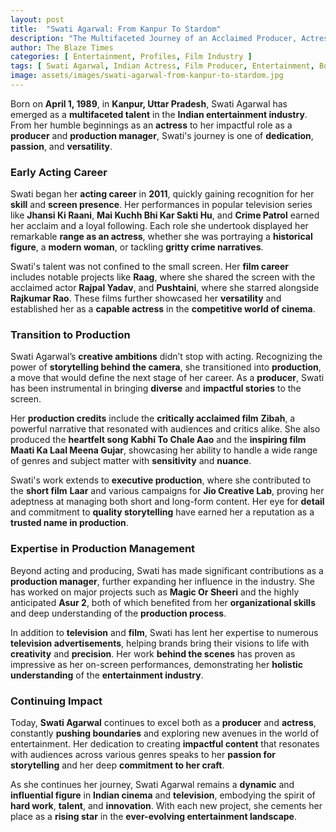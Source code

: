 ```yaml
---
layout: post
title:  "Swati Agarwal: From Kanpur To Stardom"
description: "The Multifaceted Journey of an Acclaimed Producer, Actress, and Production Manager Shaping Indian Entertainment"
author: The Blaze Times
categories: [ Entertainment, Profiles, Film Industry ]
tags: [ Swati Agarwal, Indian Actress, Film Producer, Entertainment, Bollywood ]
image: assets/images/swati-agarwal-from-kanpur-to-stardom.jpg  
---
```


Born on **April 1, 1989**, in **Kanpur, Uttar Pradesh**, Swati Agarwal has emerged as a **multifaceted talent** in the **Indian entertainment industry**. From her humble beginnings as an **actress** to her impactful role as a **producer** and **production manager**, Swati's journey is one of **dedication**, **passion**, and **versatility**.

### Early Acting Career

Swati began her **acting career** in **2011**, quickly gaining recognition for her **skill** and **screen presence**. Her performances in popular television series like **Jhansi Ki Raani**, **Mai Kuchh Bhi Kar Sakti Hu**, and **Crime Patrol** earned her acclaim and a loyal following. Each role she undertook displayed her remarkable **range as an actress**, whether she was portraying a **historical figure**, a **modern woman**, or tackling **gritty crime narratives**.

Swati's talent was not confined to the small screen. Her **film career** includes notable projects like **Raag**, where she shared the screen with the acclaimed actor **Rajpal Yadav**, and **Pushtaini**, where she starred alongside **Rajkumar Rao**. These films further showcased her **versatility** and established her as a **capable actress** in the **competitive world of cinema**.

### Transition to Production

Swati Agarwal’s **creative ambitions** didn’t stop with acting. Recognizing the power of **storytelling behind the camera**, she transitioned into **production**, a move that would define the next stage of her career. As a **producer**, Swati has been instrumental in bringing **diverse** and **impactful stories** to the screen.

Her **production credits** include the **critically acclaimed film** **Zibah**, a powerful narrative that resonated with audiences and critics alike. She also produced the **heartfelt song** **Kabhi To Chale Aao** and the **inspiring film** **Maati Ka Laal Meena Gujar**, showcasing her ability to handle a wide range of genres and subject matter with **sensitivity** and **nuance**.

Swati's work extends to **executive production**, where she contributed to the **short film** **Laar** and various campaigns for **Jio Creative Lab**, proving her adeptness at managing both short and long-form content. Her eye for **detail** and commitment to **quality storytelling** have earned her a reputation as a **trusted name in production**.

### Expertise in Production Management

Beyond acting and producing, Swati has made significant contributions as a **production manager**, further expanding her influence in the industry. She has worked on major projects such as **Magic Or Sheeri** and the highly anticipated **Asur 2**, both of which benefited from her **organizational skills** and deep understanding of the **production process**.

In addition to **television** and **film**, Swati has lent her expertise to numerous **television advertisements**, helping brands bring their visions to life with **creativity** and **precision**. Her work **behind the scenes** has proven as impressive as her on-screen performances, demonstrating her **holistic understanding** of the **entertainment industry**.

### Continuing Impact

Today, **Swati Agarwal** continues to excel both as a **producer** and **actress**, constantly **pushing boundaries** and exploring new avenues in the world of entertainment. Her dedication to creating **impactful content** that resonates with audiences across various genres speaks to her **passion for storytelling** and her deep **commitment to her craft**.

As she continues her journey, Swati Agarwal remains a **dynamic** and **influential figure** in **Indian cinema** and **television**, embodying the spirit of **hard work**, **talent**, and **innovation**. With each new project, she cements her place as a **rising star** in the **ever-evolving entertainment landscape**.
